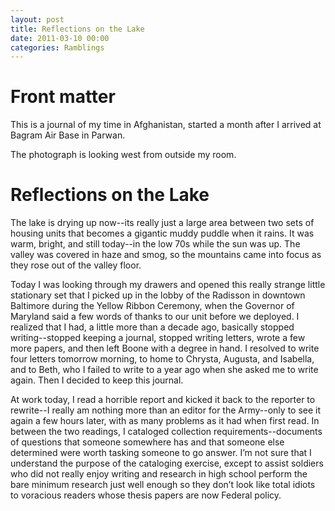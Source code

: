 ```yaml
---
layout: post
title: Reflections on the Lake
date: 2011-03-10 00:00
categories: Ramblings
---
```

# Front matter

This is a journal of my time in Afghanistan, started a month after I arrived at Bagram Air Base in Parwan.

The photograph is looking west from outside my room.

# Reflections on the Lake

The lake is drying up now--its really just a large area between two sets of housing units that becomes a gigantic muddy puddle when it rains. It was warm, bright, and still today--in the low 70s while the sun was up. The valley was covered in haze and smog, so the mountains came into focus as they rose out of the valley floor.

Today I was looking through my drawers and opened this really strange little stationary set that I picked up in the lobby of the Radisson in downtown Baltimore during the Yellow Ribbon Ceremony, when the Governor of Maryland said a few words of thanks to our unit before we deployed. I realized that I had, a little more than a decade ago, basically stopped writing--stopped keeping a journal, stopped writing letters, wrote a few more papers, and then left Boone with a degree in hand. I resolved to write four letters tomorrow morning, to home to Chrysta, Augusta, and Isabella, and to Beth, who I failed to write to a year ago when she asked me to write again. Then I decided to keep this journal.

At work today, I read a horrible report and kicked it back to the reporter to rewrite--I really am nothing more than an editor for the Army--only to see it again a few hours later, with as many problems as it had when first read. In between the two readings, I cataloged collection requirements--documents of questions that someone somewhere has and that someone else determined were worth tasking someone to go answer. I’m not sure that I understand the purpose of the cataloging exercise, except to assist soldiers who did not really enjoy writing and research in high school perform the bare minimum research just well enough so they don’t look like total idiots to voracious readers whose thesis papers are now Federal policy.

